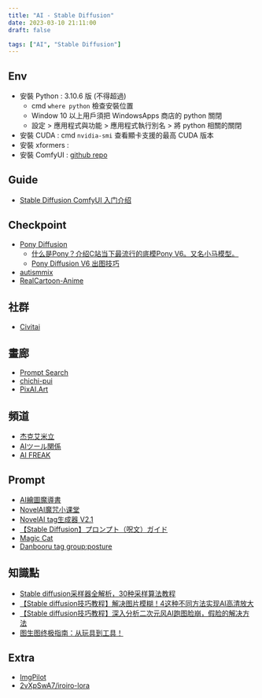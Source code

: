 ```yaml
---
title: "AI - Stable Diffusion"
date: 2023-03-10 21:11:00
draft: false

tags: ["AI", "Stable Diffusion"]
---
```


## Env
- 安裝 Python : 3.10.6 版 (不得超過)
  - cmd `where python` 檢查安裝位置 
  - Window 10 以上用戶須把 WindowsApps 商店的 python 關閉
  - 設定 > 應用程式與功能 > 應用程式執行別名 > 將 python 相關的關閉
- 安裝 CUDA : cmd `nvidia-smi` 查看顯卡支援的最高 CUDA 版本
- 安裝 xformers : 
- 安裝 ComfyUI : [github repo](https://github.com/comfyanonymous/ComfyUI)

## Guide
- [Stable Diffusion ComfyUI 入门介绍](https://blog.yanghong.dev/stable-diffusion-comfyui-introduction/)

## Checkpoint
- [Pony Diffusion](https://civitai.com/models/257749/pony-diffusion-v6-xl)
  - [什么是Pony？介绍C站当下最流行的底模Pony V6。又名小马模型。](https://www.bilibili.com/video/BV1gw4m1y7jZ)
  - [Pony Diffusion V6 出图技巧](https://www.bilibili.com/video/BV1mx4y1q7KL)
- [autismmix](https://civitai.com/models/288584/autismmix-sdxl)
- [RealCartoon-Anime](https://civitai.com/models/96629/realcartoon-anime)

## 社群
- [Civitai](https://civitai.com/)

## 畫廊
- [Prompt Search](https://www.ptsearch.info/home/)
- [chichi-pui](https://www.chichi-pui.com/)
- [PixAI.Art](https://pixai.art/)

## 頻道
- [杰克艾米立](https://www.youtube.com/@JackEllie/videos)
- [AIツール関係](https://sazano123.com/category/ai%e3%83%84%e3%83%bc%e3%83%ab%e9%96%a2%e4%bf%82)
- [AI FREAK](https://ai-freak.com/)

## Prompt
- [AI繪圖魔導書](https://docs.google.com/spreadsheets/d/16wR5Zg_aQEbxLdrTOrB9cZf8QmsMrJnSGxFKbZVtrKc)
- [NovelAI魔咒小课堂](https://www.yuque.com/longyuye/lmgcwy)
- [NovelAI tag生成器 V2.1](https://www.toutool.cn/)
- [【Stable Diffusion】プロンプト（呪文）ガイド](https://ishikawatsukasa.com/chat/web/4589/)
- [Magic Cat](https://magic.cat/)
- [Danbooru tag group:posture](https://danbooru.donmai.us/wiki_pages/tag_group%3Aposture)

## 知識點
- [Stable diffusion采样器全解析，30种采样算法教程](https://www.bilibili.com/video/BV1FN411i7sB)
- [【Stable diffusion技巧教程】解决图片模糊！4这种不同方法实现AI高清放大](https://www.bilibili.com/video/BV1Vm4y1t7Z5)
- [【Stable diffusion技巧教程】深入分析二次元风AI跑图脸崩，假脸的解决方法](https://www.bilibili.com/video/BV1Nu4y1y7By)
- [图生图终极指南：从玩具到工具！](https://www.bilibili.com/video/BV1gu4y1t7gW)

## Extra
- [ImgPilot](https://github.com/leptonai/imgpilot)
- [2vXpSwA7/iroiro-lora](https://huggingface.co/2vXpSwA7/iroiro-lora/tree/main)